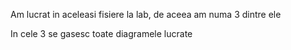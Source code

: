 Am lucrat in aceleasi fisiere la lab, de aceea am numa 3 dintre ele

In cele 3 se gasesc toate diagramele lucrate
